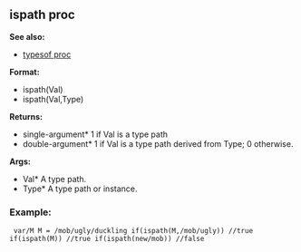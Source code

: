 ## ispath proc
**See also:**
*   [typesof proc](/proc/typesof)
<!-- -->
**Format:**
*   ispath(Val)
*   ispath(Val,Type)
<!-- -->
**Returns:**
*   single-argument* 1 if Val is a type path
*   double-argument* 1 if Val is a type path derived from Type; 0
    otherwise.
<!-- -->
**Args:**
*   Val* A type path.
*   Type* A type path or instance.
### Example:

```
 var/M M = /mob/ugly/duckling if(ispath(M,/mob/ugly)) //true
if(ispath(M)) //true if(ispath(new/mob)) //false 
```
